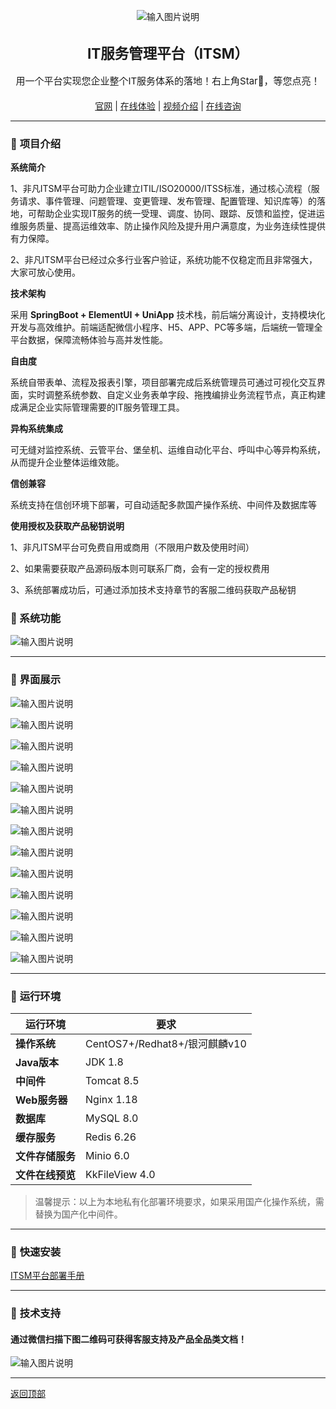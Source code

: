 <div align="center">

![输入图片说明](images/logo.png)

</div>



<div align="center" style="font-size: 15px;">

## IT服务管理平台（ITSM）

</div>


<div align="center" style="font-size: 15px;">
  用一个平台实现您企业整个IT服务体系的落地！右上角Star🌟，等您点亮！
</div>


####


<div align="center">

[官网](https://www.afanbuild.com/) |
[在线体验](https://app.afanbuild.com/) |
[视频介绍](https://www.toutiao.com/video/7369161606938395187/?from_scene=video&log_from=52a2f7fce2a61_1750839108916) |
[在线咨询](https://work.weixin.qq.com/kfid/kfc67b70cab34f7ac7b) 
</div>


---

### 📖 **项目介绍**

**系统简介**

1、非凡ITSM平台可助力企业建立ITIL/ISO20000/ITSS标准，通过核心流程（服务请求、事件管理、问题管理、变更管理、发布管理、配置管理、知识库等）的落地，可帮助企业实现IT服务的统一受理、调度、协同、跟踪、反馈和监控，促进运维服务质量、提高运维效率、防止操作风险及提升用户满意度，为业务连续性提供有力保障。

2、非凡ITSM平台已经过众多行业客户验证，系统功能不仅稳定而且非常强大，大家可放心使用。


**技术架构**

采用 **SpringBoot + ElementUI + UniApp** 技术栈，前后端分离设计，支持模块化开发与高效维护。前端适配微信小程序、H5、APP、PC等多端，后端统一管理全平台数据，保障流畅体验与高并发性能。

**自由度**

系统自带表单、流程及报表引擎，项目部署完成后系统管理员可通过可视化交互界面，实时调整系统参数、自定义业务表单字段、拖拽编排业务流程节点，真正构建成满足企业实际管理需要的IT服务管理工具。

**异构系统集成**

可无缝对监控系统、云管平台、堡垒机、运维自动化平台、呼叫中心等异构系统，从而提升企业整体运维效能。

**信创兼容**

系统支持在信创环境下部署，可自动适配多款国产操作系统、中间件及数据库等


**使用授权及获取产品秘钥说明**

1、非凡ITSM平台可免费自用或商用（不限用户数及使用时间）

2、如果需要获取产品源码版本则可联系厂商，会有一定的授权费用

3、系统部署成功后，可通过添加技术支持章节的客服二维码获取产品秘钥


###  📖 系统功能


![输入图片说明](images/%E7%B3%BB%E7%BB%9F%E6%9E%B6%E6%9E%84%E5%9B%BE.png)

---

###  📖 界面展示


![输入图片说明](images/%E5%B7%A5%E4%BD%9C%E5%8F%B0.png)

![输入图片说明](%E6%9C%8D%E5%8A%A1%E8%AF%B7%E6%B1%82%E7%94%B3%E8%AF%B7.png)

![输入图片说明](images/%E4%BA%8B%E4%BB%B6%E7%AE%A1%E7%90%86%E5%88%97%E8%A1%A8%E9%A1%B5.png)

![输入图片说明](images/%E4%BA%8B%E4%BB%B6%E6%96%B0%E5%A2%9E.png)

![输入图片说明](images/%E7%9F%A5%E8%AF%86%E5%BA%93.png)

![输入图片说明](images/%E9%97%AE%E9%A2%98%E7%AE%A1%E7%90%86%E5%88%97%E8%A1%A8.png)

![输入图片说明](images/%E9%97%AE%E9%A2%98%E6%96%B0%E5%A2%9E.png)

![输入图片说明](images/%E5%8F%98%E6%9B%B4%E7%AE%A1%E7%90%86.png)

![输入图片说明](images/%E5%8F%91%E5%B8%83%E7%AE%A1%E7%90%86.png)

![输入图片说明](images/%E9%85%8D%E7%BD%AE%E7%AE%A1%E7%90%86.png)

![输入图片说明](images/%E7%B3%BB%E7%BB%9F%E6%8A%A5%E8%A1%A81.png)

![输入图片说明](images/%E7%B3%BB%E7%BB%9F%E6%8A%A5%E8%A1%A82.png)

![输入图片说明](images/%E7%B3%BB%E7%BB%9F%E6%8A%A5%E8%A1%A83.png)


---



###  📖 **运行环境**


| **运行环境**         | **要求**                                             |
|------------------|---------------------------------------------------------|
| **操作系统**     | CentOS7+/Redhat8+/银河麒麟v10                            |
| **Java版本**   | JDK 1.8                                                   |
| **中间件**   | Tomcat 8.5                                                  |
| **Web服务器**     | Nginx 1.18                                             |
| **数据库**       | MySQL 8.0                                               |
| **缓存服务**         | Redis 6.26                                          |
| **文件存储服务**       | Minio 6.0                                         |
| **文件在线预览**     | KkFileView 4.0                                      |
> 温馨提示：以上为本地私有化部署环境要求，如果采用国产化操作系统，需替换为国产化中间件。

---


###  📖 **快速安装**

[ITSM平台部署手册](documents/阿凡搭平台部署手册（实施人员）.docx)


---

###  📖 **技术支持**
#### 通过微信扫描下图二维码可获得客服支持及产品全品类文档！

![输入图片说明](images/%E5%AE%A2%E6%9C%8D%E4%BA%8C%E7%BB%B4%E7%A0%81.png)

---


[返回顶部](#it服务管理平台itsm)
